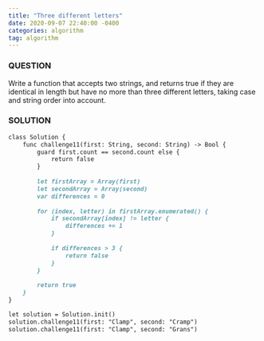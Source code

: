 ```yaml
---
title: "Three different letters"
date: 2020-09-07 22:40:00 -0400
categories: algorithm
tag: algorithm
---
```


### QUESTION
Write a function that accepts two strings, and returns true if they are identical in length but have no more than three different letters, taking case and string order into account.
### SOLUTION
```markdown
class Solution {
    func challenge11(first: String, second: String) -> Bool {
        guard first.count == second.count else {
            return false
        }
        
        let firstArray = Array(first)
        let secondArray = Array(second)
        var differences = 0
        
        for (index, letter) in firstArray.enumerated() {
            if secondArray[index] != letter {
                differences += 1
            }
            
            if differences > 3 {
                return false
            }
        }
        
        return true
    }
}

let solution = Solution.init()
solution.challenge11(first: "Clamp", second: "Cramp")
solution.challenge11(first: "Clamp", second: "Grans")

```
